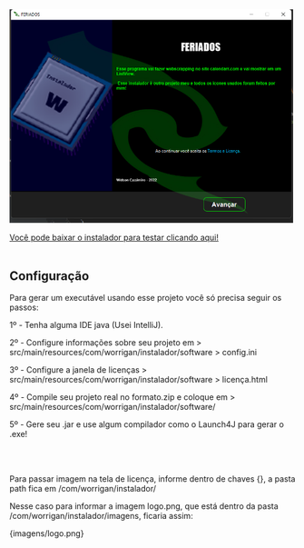 <img src="https://github.com/XawsLegior/instalador/blob/master/prints/print1.png" width="500"/>

<a href="https://github.com/XawsLegior/instalador/blob/master/Instalador/install.exe" target="_blank"> Você pode baixar o instalador para testar clicando aqui! </a>
<br><br>
<h2> Configuração </h2>
<p> Para gerar um executável usando esse projeto você só precisa seguir os passos:</p>
<p> 1º - Tenha alguma IDE java (Usei IntelliJ). </p>
<p> 2º - Configure informações sobre seu projeto em > src/main/resources/com/worrigan/instalador/software > config.ini  </p>
<p> 3º - Configure a janela de licenças > src/main/resources/com/worrigan/instalador/software > licença.html  </p>
<p> 4º - Compile seu projeto real no formato.zip e coloque em > src/main/resources/com/worrigan/instalador/software/ </p>
<p> 5º - Gere seu .jar e use algum compilador como o Launch4J para gerar o .exe! </p>
<br><br>
<p> Para passar imagem na tela de licença, informe dentro de chaves {}, a pasta path fica em /com/worrigan/instalador/</p>
<p> Nesse caso para informar a imagem logo.png, que está dentro da pasta /com/worrigan/instalador/imagens, ficaria assim: </p>
<p> {imagens/logo.png} </p>
